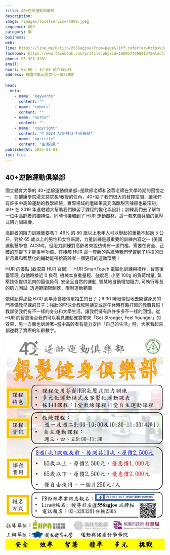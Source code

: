 ```yaml
---
title: 40+逆齡運動俱樂部
description:
image: /images/localservice/l009.jpeg
sequence: 009
category: 樂
business:
web:
line: https://line.me/R/ti/p/@556agjoe?from=page&liff.referrer=https%3A%2F%2Fa7kanban13.netlify.app%2F&accountId=556agjoe
facebook: https://www.facebook.com/profile.php?id=100057406841370&locale=zh_TW
phone: 03-328-3201
email:
hours: 08:00 - 17:00 週六日公休
address: 桃園市龜山區文化一路250號

head:
  meta:
    - name: "keywords"
      content: ""
    - name: "robots"
      content: ""
    - name: "author"
      content: ""
    - name: "copyright"
      content: "© 2024 A7新林口-社區網站"
    - name: "og:title"
      content: "生活指引"
publishedAt: 2023-01-01
toc: true
---
```


## 40+逆齡運動俱樂部

國立體育大學的 40+逆齡運動俱樂部~是歐郎老師和姿蓉老師在大學時期的回憶之一，在健康學院湯文慈院長/教授的任內，40+給了我們很大的發揮空間，讓我們有許多中高齡運動的教學經驗，實際場域的磨練果真充滿酸甜苦辣卻也最深刻。40+ 在 2019 年進駐體大幫助我們練習了課程的變化與設計；訓練我們去了解每一位中高齡者的獨特性，同時也接觸到了 HUR 運動器材，這一套來自芬蘭的氣壓式阻力訓練機。

高齡者的阻力訓練重要嗎？
46% 的 80 歲以上老年人可以舉起的重量不超過 5 公斤，對於 65 歲以上的男性和女性來說，力量訓練是最重要的訓練內容之一 (美國運動醫學會, ACSM)。但阻力訓練對高齡者來說彷彿有一道門檻，需要在安全、正確的前提下才能事半功倍。在接觸 HUR 這一套新的系統時我們學習到了科技的日新月異和智慧化的輔助能帶給高齡者一個更好的運動環境！

HUR 的優點 (截取自 HUR 官網)：
HUR SmartTouch 電腦化訓練與操作，智慧後臺管理, 啟動時接近 0 負荷, 機械本身重量輕、強度高, 小至 100g 的負荷增量, 氣壓技術提供肌肉的最佳負荷, 安全且自然的運動, 智慧地自動增加阻力, 可執行等長的肌力測試, 透過範圍限制器，限制運動範圍

依稀記得那些 6:00 到早泳會發傳單招生的日子；6:30 睡眼惺忪地去開健身房的門準備教早課的日子；強壯的早泳會叔叔阿姨又或是午休時有趣打鬧的教職員班！教課使我們有不一樣的身分和大學生活，讓我們擁有許許多多不一樣的回憶。從 HUR 的智慧後台我們可以看見運動確實帶來「Get Stronger, Feel Younger」的效果，另一方面也訴說著~當中高齡者有能力安排「自己的生活」時，大家看起來都逆轉了實際的年齡數字。

![l009-1.jpeg](/images/localservice/l009-1.jpeg)
